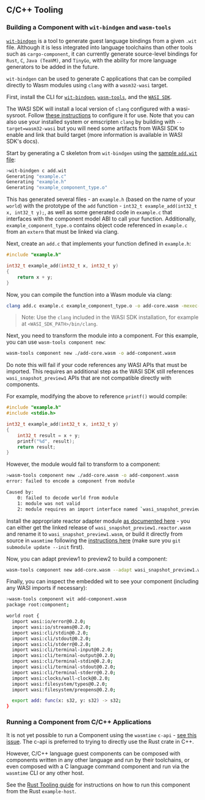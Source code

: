 ## C/C++ Tooling

### Building a Component with `wit-bindgen` and `wasm-tools`

[`wit-bindgen`](https://github.com/bytecodealliance/wit-bindgen) is a tool to generate guest language bindings from a given `.wit` file. Although it is less integrated into language toolchains than other tools such as `cargo-component`, it can currently generate source-level bindings for `Rust`, `C`, `Java (TeaVM)`, and `TinyGo`, with the ability for more language generators to be added in the future. 

`wit-bindgen` can be used to generate C applications that can be compiled directly to Wasm modules using `clang` with a `wasm32-wasi` target.

First, install the CLI for [`wit-bindgen`](https://github.com/bytecodealliance/wit-bindgen#cli-installation), [`wasm-tools`](https://github.com/bytecodealliance/wasm-tools), and the [`WASI SDK`](https://github.com/webassembly/wasi-sdk). 

The WASI SDK will install a local version of `clang` configured with a wasi-sysroot. Follow [these instructions](https://github.com/WebAssembly/wasi-sdk#use) to configure it for use. Note that you can also use your installed system or emscripten `clang` by building with `--target=wasm32-wasi` but you will need some artifacts from WASI SDK to enable and link that build target (more information is available in WASI SDK's docs).

Start by generating a C skeleton from `wit-bindgen` using the [sample `add.wit` file](../../examples/example-host/add.wit): 
```sh
>wit-bindgen c add.wit
Generating "example.c"
Generating "example.h"
Generating "example_component_type.o"
```

This has generated several files - an `example.h` (based on the name of your `world`) with the prototype of the `add` function - `int32_t example_add(int32_t x, int32_t y);`, as well as some generated code in `example.c` that interfaces with the component model ABI to call your function. Additionally, `example_component_type.o` contains object code referenced in `example.c` from an `extern` that must be linked via clang.

Next, create an `add.c` that implements your function defined in `example.h`:
```c
#include "example.h"

int32_t example_add(int32_t x, int32_t y)
{
	return x + y;
}
```

Now, you can compile the function into a Wasm module via clang:
```sh
clang add.c example.c example_component_type.o -o add-core.wasm -mexec-model=reactor
```

> Note: Use the `clang` included in the WASI SDK installation, for example at `<WASI_SDK_PATH>/bin/clang`.

Next, you need to transform the module into a component.  For this example, you can use `wasm-tools component new`:
```sh
wasm-tools component new ./add-core.wasm -o add-component.wasm
```

Do note this will fail if your code references any WASI APIs that must be imported. This requires an additional step as the WASI SDK still references `wasi_snapshot_preview1` APIs that are not compatible directly with components. 

For example, modifying the above to reference `printf()` would compile:
```c
#include "example.h"
#include <stdio.h>

int32_t example_add(int32_t x, int32_t y)
{
	int32_t result = x + y;
	printf("%d", result);
	return result;
}
```

However, the module would fail to transform to a component:
```sh
>wasm-tools component new ./add-core.wasm -o add-component.wasm
error: failed to encode a component from module

Caused by:
    0: failed to decode world from module
    1: module was not valid
    2: module requires an import interface named `wasi_snapshot_preview1`  
```

Install the appropriate reactor adapter module [as documented here](https://github.com/bytecodealliance/wit-bindgen#creating-components-wasi) - you can either get the linked release of `wasi_snapshot_preview1.reactor.wasm` and rename it to `wasi_snapshot_preview1.wasm`, or build it directly from source in `wasmtime` following the [instructions here](https://github.com/bytecodealliance/wasmtime/tree/main/crates/wasi-preview1-component-adapter) (make sure you `git submodule update --init` first).

Now, you can adapt preview1 to preview2 to build a component:
```sh
wasm-tools component new add-core.wasm --adapt wasi_snapshot_preview1.wasm -o add-component.wasm
```

Finally, you can inspect the embedded wit to see your component (including any WASI imports if necessary):
```sh
>wasm-tools component wit add-component.wasm
package root:component;

world root {
  import wasi:io/error@0.2.0;
  import wasi:io/streams@0.2.0;
  import wasi:cli/stdin@0.2.0;
  import wasi:cli/stdout@0.2.0;
  import wasi:cli/stderr@0.2.0;
  import wasi:cli/terminal-input@0.2.0;
  import wasi:cli/terminal-output@0.2.0;
  import wasi:cli/terminal-stdin@0.2.0;
  import wasi:cli/terminal-stdout@0.2.0;
  import wasi:cli/terminal-stderr@0.2.0;
  import wasi:clocks/wall-clock@0.2.0;
  import wasi:filesystem/types@0.2.0;
  import wasi:filesystem/preopens@0.2.0;

  export add: func(x: s32, y: s32) -> s32;
}
```

### Running a Component from C/C++ Applications

It is not yet possible to run a Component using the `wasmtime` `c-api` - [see this issue](https://github.com/bytecodealliance/wasmtime/issues/6987). The c-api is preferred to trying to directly use the Rust crate in C++. 

However, C/C++ language guest components can be composed with components written in any other language and run by their toolchains, or even composed with a C language command component and run via the `wasmtime` CLI or any other host.

See the [Rust Tooling guide](../language-support/rust.md#running-a-component-from-rust-applications) for instructions on how to run this component from the Rust `example-host`.
